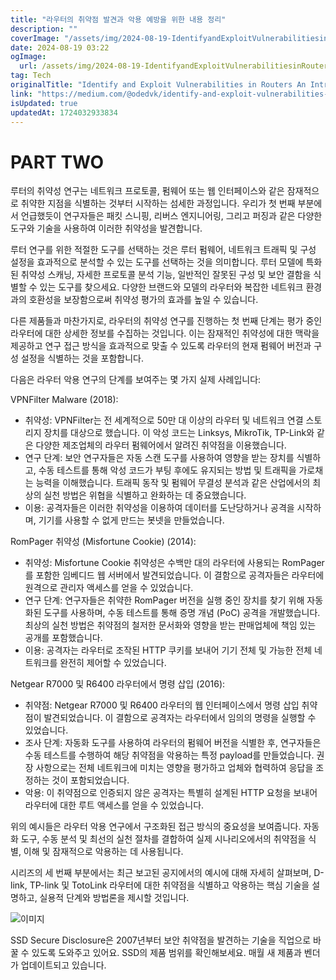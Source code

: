 ```yaml
---
title: "라우터의 취약점 발견과 악용 예방을 위한 내용 정리"
description: ""
coverImage: "/assets/img/2024-08-19-IdentifyandExploitVulnerabilitiesinRoutersAnIntroductoryGuideTechnicalCaseStudies_0.png"
date: 2024-08-19 03:22
ogImage:
  url: /assets/img/2024-08-19-IdentifyandExploitVulnerabilitiesinRoutersAnIntroductoryGuideTechnicalCaseStudies_0.png
tag: Tech
originalTitle: "Identify and Exploit Vulnerabilities in Routers An Introductory Guide , Technical Case Studies"
link: "https://medium.com/@odedvk/identify-and-exploit-vulnerabilities-in-routers-an-introductory-guide-technical-case-studies-d0f1a24d35ef"
isUpdated: true
updatedAt: 1724032933834
---
```


# PART TWO

루터의 취약성 연구는 네트워크 프로토콜, 펌웨어 또는 웹 인터페이스와 같은 잠재적으로 취약한 지점을 식별하는 것부터 시작하는 섬세한 과정입니다. 우리가 첫 번째 부분에서 언급했듯이 연구자들은 패킷 스니핑, 리버스 엔지니어링, 그리고 퍼징과 같은 다양한 도구와 기술을 사용하여 이러한 취약성을 발견합니다.

루터 연구를 위한 적절한 도구를 선택하는 것은 루터 펌웨어, 네트워크 트래픽 및 구성 설정을 효과적으로 분석할 수 있는 도구를 선택하는 것을 의미합니다. 루터 모델에 특화된 취약성 스캐닝, 자세한 프로토콜 분석 기능, 일반적인 잘못된 구성 및 보안 결함을 식별할 수 있는 도구를 찾으세요. 다양한 브랜드와 모델의 라우터와 복잡한 네트워크 환경과의 호환성을 보장함으로써 취약성 평가의 효과를 높일 수 있습니다.

다른 제품들과 마찬가지로, 라우터의 취약성 연구를 진행하는 첫 번째 단계는 평가 중인 라우터에 대한 상세한 정보를 수집하는 것입니다. 이는 잠재적인 취약성에 대한 맥락을 제공하고 연구 접근 방식을 효과적으로 맞출 수 있도록 라우터의 현재 펌웨어 버전과 구성 설정을 식별하는 것을 포함합니다.

<!-- seedividend - 사각형 -->

<ins class="adsbygoogle"
     style="display:block"
     data-ad-client="ca-pub-4877378276818686"
     data-ad-slot="1898504329"
     data-ad-format="auto"
     data-full-width-responsive="true"></ins>

<script>
     (adsbygoogle = window.adsbygoogle || []).push({});
</script>

다음은 라우터 악용 연구의 단계를 보여주는 몇 가지 실제 사례입니다:

VPNFilter Malware (2018):

<!-- seedividend - 사각형 -->

<ins class="adsbygoogle"
     style="display:block"
     data-ad-client="ca-pub-4877378276818686"
     data-ad-slot="1898504329"
     data-ad-format="auto"
     data-full-width-responsive="true"></ins>

<script>
     (adsbygoogle = window.adsbygoogle || []).push({});
</script>

- 취약성: VPNFilter는 전 세계적으로 50만 대 이상의 라우터 및 네트워크 연결 스토리지 장치를 대상으로 했습니다. 이 악성 코드는 Linksys, MikroTik, TP-Link와 같은 다양한 제조업체의 라우터 펌웨어에서 알려진 취약점을 이용했습니다.
- 연구 단계: 보안 연구자들은 자동 스캔 도구를 사용하여 영향을 받는 장치를 식별하고, 수동 테스트를 통해 악성 코드가 부팅 후에도 유지되는 방법 및 트래픽을 가로채는 능력을 이해했습니다. 트래픽 동작 및 펌웨어 무결성 분석과 같은 산업에서의 최상의 실천 방법은 위협을 식별하고 완화하는 데 중요했습니다.
- 이용: 공격자들은 이러한 취약성을 이용하여 데이터를 도난당하거나 공격을 시작하며, 기기를 사용할 수 없게 만드는 봇넷을 만들었습니다.

RomPager 취약성 (Misfortune Cookie) (2014):

- 취약성: Misfortune Cookie 취약성은 수백만 대의 라우터에 사용되는 RomPager를 포함한 임베디드 웹 서버에서 발견되었습니다. 이 결함으로 공격자들은 라우터에 원격으로 관리자 액세스를 얻을 수 있었습니다.
- 연구 단계: 연구자들은 취약한 RomPager 버전을 실행 중인 장치를 찾기 위해 자동화된 도구를 사용하며, 수동 테스트를 통해 증명 개념 (PoC) 공격을 개발했습니다. 최상의 실천 방법은 취약점의 철저한 문서화와 영향을 받는 판매업체에 책임 있는 공개를 포함했습니다.
- 이용: 공격자는 라우터로 조작된 HTTP 쿠키를 보내어 기기 전체 및 가능한 전체 네트워크를 완전히 제어할 수 있었습니다.

Netgear R7000 및 R6400 라우터에서 명령 삽입 (2016):

<!-- seedividend - 사각형 -->

<ins class="adsbygoogle"
     style="display:block"
     data-ad-client="ca-pub-4877378276818686"
     data-ad-slot="1898504329"
     data-ad-format="auto"
     data-full-width-responsive="true"></ins>

<script>
     (adsbygoogle = window.adsbygoogle || []).push({});
</script>

- 취약점: Netgear R7000 및 R6400 라우터의 웹 인터페이스에서 명령 삽입 취약점이 발견되었습니다. 이 결함으로 공격자는 라우터에서 임의의 명령을 실행할 수 있었습니다.
- 조사 단계: 자동화 도구를 사용하여 라우터의 펌웨어 버전을 식별한 후, 연구자들은 수동 테스트를 수행하여 해당 취약점을 악용하는 특정 payload를 만들었습니다. 권장 사항으로는 전체 네트워크에 미치는 영향을 평가하고 업체와 협력하여 응답을 조정하는 것이 포함되었습니다.
- 악용: 이 취약점으로 인증되지 않은 공격자는 특별히 설계된 HTTP 요청을 보내어 라우터에 대한 루트 액세스를 얻을 수 있었습니다.

위의 예시들은 라우터 악용 연구에서 구조화된 접근 방식의 중요성을 보여줍니다. 자동화 도구, 수동 분석 및 최선의 실천 절차를 결합하여 실제 시나리오에서의 취약점을 식별, 이해 및 잠재적으로 악용하는 데 사용됩니다.

시리즈의 세 번째 부분에서는 최근 보고된 공지에서의 예시에 대해 자세히 살펴보며, D-link, TP-link 및 TotoLink 라우터에 대한 취약점을 식별하고 악용하는 핵심 기술을 설명하고, 실용적 단계와 방법론을 제시할 것입니다.

![이미지](/assets/img/2024-08-19-IdentifyandExploitVulnerabilitiesinRoutersAnIntroductoryGuideTechnicalCaseStudies_0.png)

<!-- seedividend - 사각형 -->

<ins class="adsbygoogle"
     style="display:block"
     data-ad-client="ca-pub-4877378276818686"
     data-ad-slot="1898504329"
     data-ad-format="auto"
     data-full-width-responsive="true"></ins>

<script>
     (adsbygoogle = window.adsbygoogle || []).push({});
</script>

SSD Secure Disclosure은 2007년부터 보안 취약점을 발견하는 기술을 직업으로 바꿀 수 있도록 도와주고 있어요. SSD의 제품 범위를 확인해보세요. 매월 새 제품과 벤더가 업데이트되고 있습니다.
